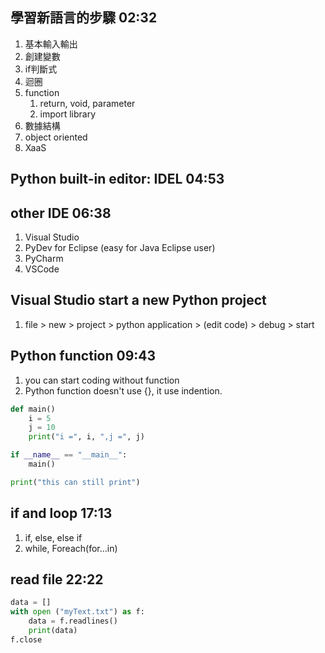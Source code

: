 ## 學習新語言的步驟 02:32
1. 基本輸入輸出
2. 創建變數
3. if判斷式
4. 迴圈
5. function
    1. return, void, parameter
    2. import library
6. 數據結構
7. object oriented
8. XaaS

## Python built-in editor: IDEL 04:53

## other IDE 06:38
1. Visual Studio
2. PyDev for Eclipse (easy for Java Eclipse user)
3. PyCharm
4. VSCode

## Visual Studio start a new Python project
1. file > new > project > python application > (edit code) > debug > start

## Python function 09:43
1. you can start coding without function
2. Python function doesn't use {}, it use indention.
```py
def main()
    i = 5
    j = 10 
    print("i =", i, ",j =", j)

if __name__ == "__main__":
    main()

print("this can still print")
``` 

## if and loop 17:13
1. if, else, else if
2. while, Foreach(for...in)

## read file 22:22
```py
data = []
with open ("myText.txt") as f:
    data = f.readlines()
    print(data)
f.close
```